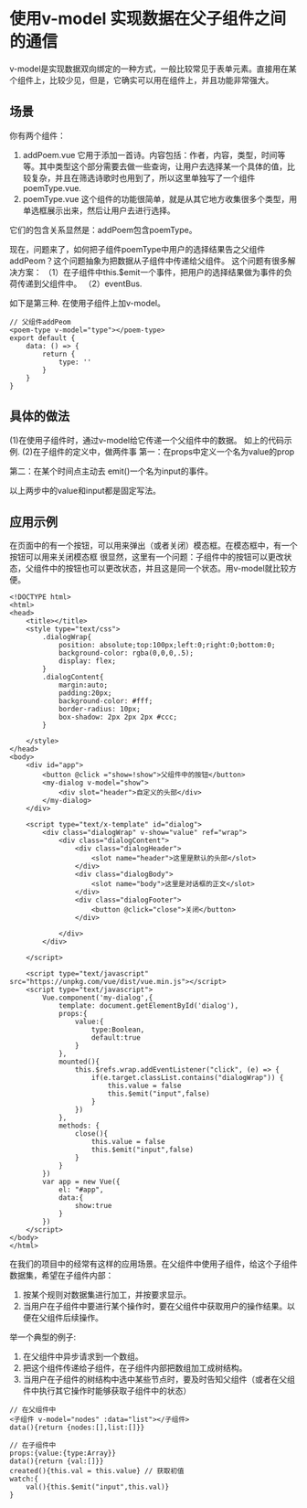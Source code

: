 # 使用v-model 实现数据在父子组件之间的通信

v-model是实现数据双向绑定的一种方式，一般比较常见于表单元素。直接用在某个组件上，比较少见，但是，它确实可以用在组件上，并且功能非常强大。

## 场景
你有两个组件：
1. addPoem.vue
	它用于添加一首诗。内容包括：作者，内容，类型，时间等等。其中类型这个部分需要去做一些查询，让用户去选择某一个具体的值，比较复杂，并且在筛选诗歌时也用到了，所以这里单独写了一个组件poemType.vue.
2. poemType.vue
	这个组件的功能很简单，就是从其它地方收集很多个类型，用单选框展示出来，然后让用户去进行选择。

它们的包含关系显然是：addPoem包含poemType。

现在，问题来了，如何把子组件poemType中用户的选择结果告之父组件addPeom？这个问题抽象为把数据从子组件中传递给父组件。
这个问题有很多解决方案：
（1）在子组件中this.$emit一个事件，把用户的选择结果做为事件的负荷传递到父组件中。
（2）eventBus.

如下是第三种. 在使用子组件上加v-model。
```
// 父组件addPeom
<poem-type v-model="type"></poem-type>
export default {
	data: () => {
		return {
			type: ''
		}
	}
}
```

## 具体的做法
(1)在使用子组件时，通过v-model给它传递一个父组件中的数据。
如上的代码示例.
(2)在子组件的定义中，做两件事
第一：在props中定义一个名为value的prop

第二：在某个时间点主动去 emit()一个名为input的事件。

以上两步中的value和input都是固定写法。

## 应用示例
在页面中的有一个按钮，可以用来弹出（或者关闭）模态框。在模态框中，有一个按钮可以用来关闭模态框
很显然，这里有一个问题：子组件中的按钮可以更改状态，父组件中的按钮也可以更改状态，并且这是同一个状态。用v-model就比较方便。
```
<!DOCTYPE html>
<html>
<head>
	<title></title>
	<style type="text/css">
		.dialogWrap{
			position: absolute;top:100px;left:0;right:0;bottom:0;
			background-color: rgba(0,0,0,.5);
			display: flex;
		}
		.dialogContent{
			margin:auto;
			padding:20px;
			background-color: #fff;
			border-radius: 10px;
			box-shadow: 2px 2px 2px #ccc;
		}

	</style>
</head>
<body>
	<div id="app">
		<button @click ="show=!show">父组件中的按钮</button>
		<my-dialog v-model="show">
			<div slot="header">自定义的头部</div>
		</my-dialog>
	</div>

	<script type="text/x-template" id="dialog">
	  	<div class="dialogWrap" v-show="value" ref="wrap">
	  		<div class="dialogContent">
	  			<div class="dialogHeader">
	  				<slot name="header">这里是默认的头部</slot>
	  			</div>
	  			<div class="dialogBody">
	  				<slot name="body">这里是对话框的正文</slot>
	  			</div>
	  			<div class="dialogFooter">
	  				<button @click="close">关闭</button>
	  			</div>

	  		</div>
	  	</div>

	</script>

	<script type="text/javascript" src="https://unpkg.com/vue/dist/vue.min.js"></script>
	<script type="text/javascript">
		Vue.component('my-dialog',{
			template: document.getElementById('dialog'),
			props:{
				value:{
					type:Boolean,
					default:true
				}
			},
			mounted(){
				this.$refs.wrap.addEventListener("click", (e) => {
					if(e.target.classList.contains("dialogWrap")) {
						this.value = false
						this.$emit("input",false)
					}
				})
			},
			methods: {
				close(){
					this.value = false
					this.$emit("input",false)
				}
			}
		})
		var app = new Vue({
			el: "#app",
			data:{
				show:true
			}
		})
	</script>
</body>
</html>
```

在我们的项目中的经常有这样的应用场景。在父组件中使用子组件，给这个子组件数据集，希望在子组件内部：
1. 按某个规则对数据集进行加工，并按要求显示。
2. 当用户在子组件中要进行某个操作时，要在父组件中获取用户的操作结果。以便在父组件后续操作。

举一个典型的例子:
1. 在父组件中异步请求到一个数组。
2. 把这个组件传递给子组件，在子组件内部把数组加工成树结构。
3. 当用户在子组件的树结构中选中某些节点时，要及时告知父组件（或者在父组件中执行其它操作时能够获取子组件中的状态）

```
// 在父组件中
<子组件 v-model="nodes" :data="list"></子组件>
data(){return {nodes:[],list:[]}}

// 在子组件中
props:{value:{type:Array}}
data(){return {val:[]}}
created(){this.val = this.value} // 获取初值
watch:{
	val(){this.$emit("input",this.val)}
}
```

